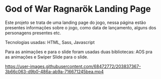 # God of War Ragnarök Landing Page

Este projeto se trata de uma landing page do jogo, nessa página estão presentes informações sobre o jogo, como data de lançamento, alguns dos personagens presentes etc.

Tecnologias usadas: HTML, Sass, Javascript

Para as animações e para o slide foram usadas duas bibliotecas: AOS pra as animações e Swiper Slide para o slide.



https://user-images.githubusercontent.com/68472772/203837367-3b66c063-d9b0-486a-ab9a-716671245bea.mp4


